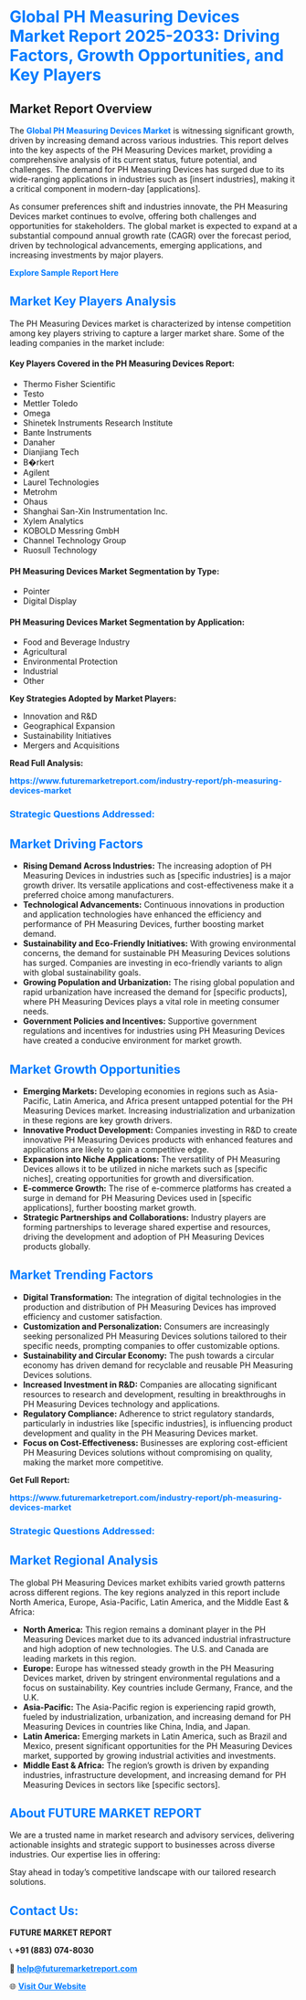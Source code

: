 <h1 style="color: #007BFF;">Global PH Measuring Devices Market Report 2025-2033: Driving Factors, Growth Opportunities, and Key Players</h1>

<section id="overview">
<h2>Market Report Overview</h2>
<p>The <a href="https://www.futuremarketreport.com/industry-report/ph-measuring-devices-market" style="color: #007BFF; text-decoration: none;"><strong>Global PH Measuring Devices Market</strong></a> is witnessing significant growth, driven by increasing demand across various industries. This report delves into the key aspects of the PH Measuring Devices market, providing a comprehensive analysis of its current status, future potential, and challenges. The demand for PH Measuring Devices has surged due to its wide-ranging applications in industries such as [insert industries], making it a critical component in modern-day [applications].</p>
<p>As consumer preferences shift and industries innovate, the PH Measuring Devices market continues to evolve, offering both challenges and opportunities for stakeholders. The global market is expected to expand at a substantial compound annual growth rate (CAGR) over the forecast period, driven by technological advancements, emerging applications, and increasing investments by major players.</p>
</section>

<section id="overview">
<p><a href="https://www.futuremarketreport.com/request-sample/reportId=50248" style="color: #007BFF; text-decoration: none;"><strong>Explore Sample Report Here</strong></a></p>
</section>

<section id="key-players">
<h2 style="color: #007BFF;">Market Key Players Analysis</h2>
<p>The PH Measuring Devices market is characterized by intense competition among key players striving to capture a larger market share. Some of the leading companies in the market include:</p>
<h4>Key Players Covered in the PH Measuring Devices Report:</h4>
<ul><li>Thermo Fisher Scientific</li><li>Testo</li><li>Mettler Toledo</li><li>Omega</li><li>Shinetek Instruments Research Institute</li><li>Bante Instruments</li><li>Danaher</li><li>Dianjiang Tech</li><li>B�rkert</li><li>Agilent</li><li>Laurel Technologies</li><li>Metrohm</li><li>Ohaus</li><li>Shanghai San-Xin Instrumentation Inc.</li><li>Xylem Analytics</li><li>KOBOLD Messring GmbH</li><li>Channel Technology Group</li><li>Ruosull Technology</li></ul>
<h4>PH Measuring Devices Market Segmentation by Type:</h4>
<ul><li>Pointer</li><li>Digital Display</li></ul>

<h4>PH Measuring Devices Market Segmentation by Application:</h4>
<ul><li>Food and Beverage Industry</li><li>Agricultural</li><li>Environmental Protection</li><li>Industrial</li><li>Other</li></ul>
<p><strong>Key Strategies Adopted by Market Players:</strong></p>
<ul>
<li>Innovation and R&D</li>
<li>Geographical Expansion</li>
<li>Sustainability Initiatives</li>
<li>Mergers and Acquisitions</li>
</ul>
</section>

<section>
<p><strong>Read Full Analysis: </strong></p><a href="https://www.futuremarketreport.com/industry-report/ph-measuring-devices-market" style="color: #007BFF; text-decoration: none;"><strong>https://www.futuremarketreport.com/industry-report/ph-measuring-devices-market</strong></a>
<h3 style="color: #007BFF;">Strategic Questions Addressed:</h3>
</section>

<section id="driving-factors">
<h2 style="color: #007BFF;">Market Driving Factors</h2>
<ul>
<li><strong>Rising Demand Across Industries:</strong> The increasing adoption of PH Measuring Devices in industries such as [specific industries] is a major growth driver. Its versatile applications and cost-effectiveness make it a preferred choice among manufacturers.</li>
<li><strong>Technological Advancements:</strong> Continuous innovations in production and application technologies have enhanced the efficiency and performance of PH Measuring Devices, further boosting market demand.</li>
<li><strong>Sustainability and Eco-Friendly Initiatives:</strong> With growing environmental concerns, the demand for sustainable PH Measuring Devices solutions has surged. Companies are investing in eco-friendly variants to align with global sustainability goals.</li>
<li><strong>Growing Population and Urbanization:</strong> The rising global population and rapid urbanization have increased the demand for [specific products], where PH Measuring Devices plays a vital role in meeting consumer needs.</li>
<li><strong>Government Policies and Incentives:</strong> Supportive government regulations and incentives for industries using PH Measuring Devices have created a conducive environment for market growth.</li>
</ul>
</section>

<section id="growth-opportunities">
<h2 style="color: #007BFF;">Market Growth Opportunities</h2>
<ul>
<li><strong>Emerging Markets:</strong> Developing economies in regions such as Asia-Pacific, Latin America, and Africa present untapped potential for the PH Measuring Devices market. Increasing industrialization and urbanization in these regions are key growth drivers.</li>
<li><strong>Innovative Product Development:</strong> Companies investing in R&D to create innovative PH Measuring Devices products with enhanced features and applications are likely to gain a competitive edge.</li>
<li><strong>Expansion into Niche Applications:</strong> The versatility of PH Measuring Devices allows it to be utilized in niche markets such as [specific niches], creating opportunities for growth and diversification.</li>
<li><strong>E-commerce Growth:</strong> The rise of e-commerce platforms has created a surge in demand for PH Measuring Devices used in [specific applications], further boosting market growth.</li>
<li><strong>Strategic Partnerships and Collaborations:</strong> Industry players are forming partnerships to leverage shared expertise and resources, driving the development and adoption of PH Measuring Devices products globally.</li>
</ul>
</section>

<section id="trending-factors">
<h2 style="color: #007BFF;">Market Trending Factors</h2>
<ul>
<li><strong>Digital Transformation:</strong> The integration of digital technologies in the production and distribution of PH Measuring Devices has improved efficiency and customer satisfaction.</li>
<li><strong>Customization and Personalization:</strong> Consumers are increasingly seeking personalized PH Measuring Devices solutions tailored to their specific needs, prompting companies to offer customizable options.</li>
<li><strong>Sustainability and Circular Economy:</strong> The push towards a circular economy has driven demand for recyclable and reusable PH Measuring Devices solutions.</li>
<li><strong>Increased Investment in R&D:</strong> Companies are allocating significant resources to research and development, resulting in breakthroughs in PH Measuring Devices technology and applications.</li>
<li><strong>Regulatory Compliance:</strong> Adherence to strict regulatory standards, particularly in industries like [specific industries], is influencing product development and quality in the PH Measuring Devices market.</li>
<li><strong>Focus on Cost-Effectiveness:</strong> Businesses are exploring cost-efficient PH Measuring Devices solutions without compromising on quality, making the market more competitive.</li>
</ul>
</section>

<section>
<p><strong>Get Full Report: </strong></p><a href="https://www.futuremarketreport.com/industry-report/ph-measuring-devices-market" style="color: #007BFF; text-decoration: none;"><strong>https://www.futuremarketreport.com/industry-report/ph-measuring-devices-market</strong></a>
<h3 style="color: #007BFF;">Strategic Questions Addressed:</h3>
</section>


<section id="regional-analysis">
<h2 style="color: #007BFF;">Market Regional Analysis</h2>
<p>The global PH Measuring Devices market exhibits varied growth patterns across different regions. The key regions analyzed in this report include North America, Europe, Asia-Pacific, Latin America, and the Middle East & Africa:</p>
<ul>
<li><strong>North America:</strong> This region remains a dominant player in the PH Measuring Devices market due to its advanced industrial infrastructure and high adoption of new technologies. The U.S. and Canada are leading markets in this region.</li>
<li><strong>Europe:</strong> Europe has witnessed steady growth in the PH Measuring Devices market, driven by stringent environmental regulations and a focus on sustainability. Key countries include Germany, France, and the U.K.</li>
<li><strong>Asia-Pacific:</strong> The Asia-Pacific region is experiencing rapid growth, fueled by industrialization, urbanization, and increasing demand for PH Measuring Devices in countries like China, India, and Japan.</li>
<li><strong>Latin America:</strong> Emerging markets in Latin America, such as Brazil and Mexico, present significant opportunities for the PH Measuring Devices market, supported by growing industrial activities and investments.</li>
<li><strong>Middle East & Africa:</strong> The region’s growth is driven by expanding industries, infrastructure development, and increasing demand for PH Measuring Devices in sectors like [specific sectors].</li>
</ul>
</section>

<footer>
<h2 style="color: #007BFF;">About FUTURE MARKET REPORT</h2>
<p>We are a trusted name in market research and advisory services, delivering actionable insights and strategic support to businesses across diverse industries. Our expertise lies in offering:</p>

<p>Stay ahead in today’s competitive landscape with our tailored research solutions.</p>

<h2 style="color: #007BFF;">Contact Us:</h2>
<p><strong>FUTURE MARKET REPORT</strong></p>
<p>📞 <strong>+91 (883) 074-8030</strong></p>
<p>📧 <strong><a href="mailto:help@futuremarketreport.com" style="color: #007BFF;">help@futuremarketreport.com</a></strong></p>
<p>🌐 <strong><a href="https://www.futuremarketreport.com/" style="color: #007BFF;">Visit Our Website</a></strong></p>
</footer>
